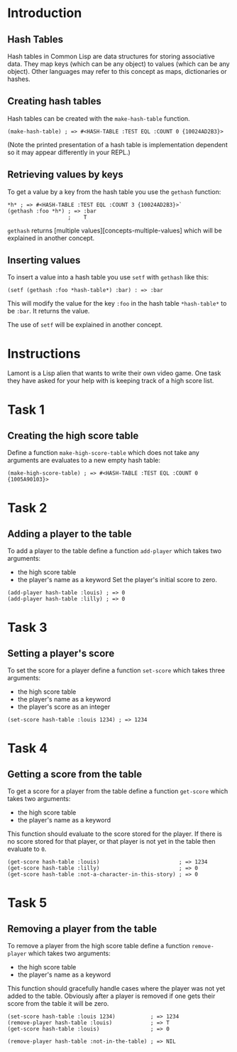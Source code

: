 # Introduction

## Hash Tables

Hash tables in Common Lisp are data structures for storing associative data. They map keys (which can be any object) to values (which can be any object). Other languages may refer to this concept as maps, dictionaries or hashes.

## Creating hash tables

Hash tables can be created with the `make-hash-table` function.

`(make-hash-table) ; => #<HASH-TABLE :TEST EQL :COUNT 0 {10024AD2B3}>`

(Note the printed presentation of a hash table is implementation dependent so it may appear differently in your REPL.)

## Retrieving values by keys

To get a value by a key from the hash table you use the `gethash` function:

```
*h* ; => #<HASH-TABLE :TEST EQL :COUNT 3 {10024AD2B3}>`
(gethash :foo *h*) ; => :bar
                   ;    T
```

`gethash` returns [multiple values][concepts-multiple-values] which will be explained in another concept.

## Inserting values

To insert a value into a hash table you use `setf` with `gethash` like this:

`(setf (gethash :foo *hash-table*) :bar) : => :bar`

This will modify the value for the key `:foo` in the hash table `*hash-table*` to be `:bar`. It returns the value.

The use of `setf` will be explained in another concept.

# Instructions

Lamont is a Lisp alien that wants to write their own video game. One task they have asked for your help with is keeping track of a high score list.

# Task 1

## Creating the high score table

Define a function `make-high-score-table` which does not take any arguments are evaluates to a new empty hash table:

```
(make-high-score-table) ; => #<HASH-TABLE :TEST EQL :COUNT 0 {1005A90103}>
```

# Task 2

## Adding a player to the table

To add a player to the table define a function `add-player` which takes two arguments:

- the high score table
- the player's name as a keyword
  Set the player's initial score to zero.

```
(add-player hash-table :louis) ; => 0
(add-player hash-table :lilly) ; => 0
```

# Task 3

## Setting a player's score

To set the score for a player define a function `set-score` which takes three arguments:

- the high score table
- the player's name as a keyword
- the player's score as an integer

```
(set-score hash-table :louis 1234) ; => 1234
```

# Task 4

## Getting a score from the table

To get a score for a player from the table define a function `get-score` which takes two arguments:

- the high score table
- the player's name as a keyword

This function should evaluate to the score stored for the player. If there is no score stored for that player, or that player is not yet in the table then evaluate to `0`.

```
(get-score hash-table :louis)                         ; => 1234
(get-score hash-table :lilly)                         ; => 0
(get-score hash-table :not-a-character-in-this-story) ; => 0
```

# Task 5

## Removing a player from the table

To remove a player from the high score table define a function `remove-player` which takes two arguments:

- the high score table
- the player's name as a keyword

This function should gracefully handle cases where the player was not yet added to the table. Obviously after a player is removed if one gets their score from the table it will be zero.

```
(set-score hash-table :louis 1234)           ; => 1234
(remove-player hash-table :louis)            ; => T
(get-score hash-table :louis)                ; => 0

(remove-player hash-table :not-in-the-table) ; => NIL
```
